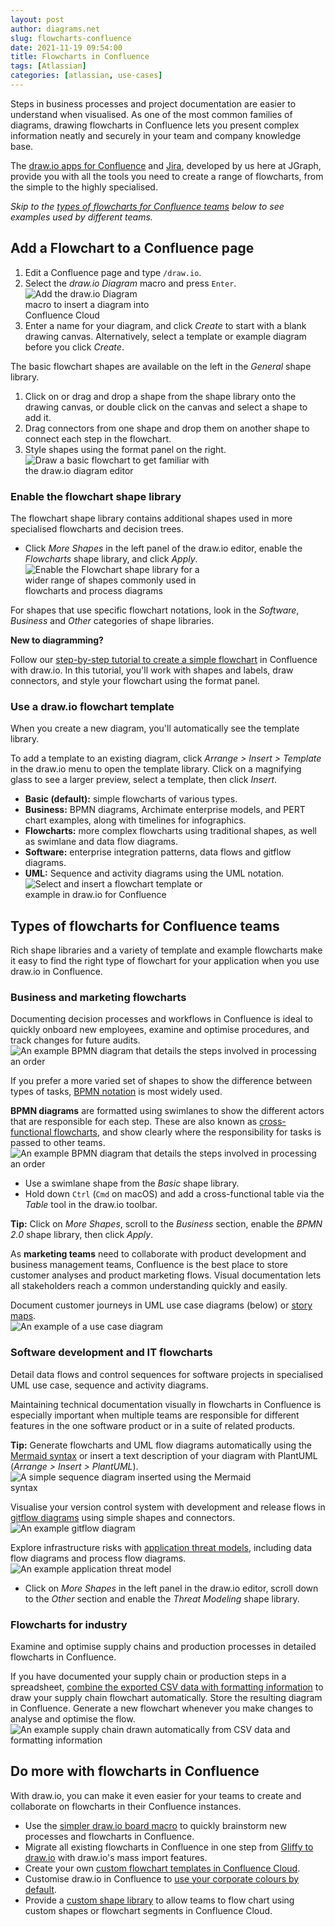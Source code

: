 ```yaml
---
layout: post
author: diagrams.net
slug: flowcharts-confluence
date: 2021-11-19 09:54:00
title: Flowcharts in Confluence
tags: [Atlassian]
categories: [atlassian, use-cases]
---
```


Steps in business processes and project documentation are easier to understand when visualised. As one of the most common families of diagrams, drawing flowcharts in Confluence lets you present complex information neatly and securely in your team and company knowledge base. 

The [draw.io apps for Confluence](https://marketplace.atlassian.com/apps/1210933/draw-io-diagrams-for-confluence) and [Jira](https://marketplace.atlassian.com/apps/1211413/draw-io-diagrams-for-jira), developed by us here at JGraph, provide you with all the tools you need to create a range of flowcharts, from the simple to the highly specialised. 

_Skip to the [types of flowcharts for Confluence teams](#types-of-flowcharts-for-confluence-teams) below to see examples used by different teams._

## Add a Flowchart to a Confluence page

1. Edit a Confluence page and type ``/draw.io``. 
2. Select the _draw.io Diagram_ macro and press ``Enter``.
<br /><img src="/assets/img/blog/drawio-confluence-cloud-new.png" style="width=100%;max-width:200px;height:auto;" alt="Add the draw.io Diagram macro to insert a diagram into Confluence Cloud">
3. Enter a name for your diagram, and click _Create_ to start with a blank drawing canvas. Alternatively, select a template or example diagram before you click _Create_.

The basic flowchart shapes are available on the left in the _General_ shape library. 
1. Click on or drag and drop a shape from the shape library onto the drawing canvas, or double click on the canvas and select a shape to add it. 
2. Drag connectors from one shape and drop them on another shape to connect each step in the flowchart. 
3. Style shapes using the format panel on the right. 
<br /><img src="/assets/img/blog/basic-flow-add-labels.gif" style="width=100%;max-width:300px;height:auto;" alt="Draw a basic flowchart to get familiar with the draw.io diagram editor">

### Enable the flowchart shape library

The flowchart shape library contains additional shapes used in more specialised flowcharts and decision trees. 

* Click _More Shapes_ in the left panel of the draw.io editor, enable the _Flowcharts_ shape library, and click _Apply_.
<br /><img src="/assets/img/blog/flowchart-shape-library.png" style="width=100%;max-width:300px;height:auto;" alt="Enable the Flowchart shape library for a wider range of shapes commonly used in flowcharts and process diagrams">

For shapes that use specific flowchart notations, look in the _Software_, _Business_ and _Other_ categories of shape libraries. 

**New to diagramming?**

Follow our [step-by-step tutorial to create a simple flowchart](/doc/getting-started-basic-flow-chart.html) in Confluence with draw.io. In this tutorial, you'll work with shapes and labels, draw connectors, and style your flowchart using the format panel.

### Use a draw.io flowchart template

When you create a new diagram, you'll automatically see the template library. 

To add a template to an existing diagram, click _Arrange > Insert > Template_ in the draw.io menu to open the template library. Click on a magnifying glass to see a larger preview, select a template, then click _Insert_.

* **Basic (default):** simple flowcharts of various types.
* **Business:** BPMN diagrams, Archimate enterprise models, and PERT chart examples, along with timelines for infographics. 
* **Flowcharts:** more complex flowcharts using traditional shapes, as well as swimlane and data flow diagrams.
* **Software:** enterprise integration patterns, data flows and gitflow diagrams.
* **UML:** Sequence and activity diagrams using the UML notation. 
<br /><img src="/assets/img/blog/template-insert.png" style="width=100%;max-width:300px;height:auto;" alt="Select and insert a flowchart template or example in draw.io for Confluence">

## Types of flowcharts for Confluence teams

Rich shape libraries and a variety of template and example flowcharts make it easy to find the right type of flowchart for your application when you use draw.io in Confluence.

### Business and marketing flowcharts

Documenting decision processes and workflows in Confluence is ideal to quickly onboard new employees, examine and optimise procedures, and track changes for future audits.
<br /><img src="/assets/img/blog/flowchart-example.png" style="width=100%;max-width:600px;height:auto;" alt="An example BPMN diagram that details the steps involved in processing an order">

If you prefer a more varied set of shapes to show the difference between types of tasks, [BPMN notation](/blog/bpmn-2-0.html) is most widely used. 

**BPMN diagrams** are formatted using swimlanes to show the different actors that are responsible for each step. These are also known as [cross-functional flowcharts](/blog/swimlane-diagrams.html), and show clearly where the responsibility for tasks is passed to other teams.
<br /><img src="/assets/img/blog/bpmn-example-order-process.png" style="width=100%;max-width:600px;height:auto;" alt="An example BPMN diagram that details the steps involved in processing an order">

* Use a swimlane shape from the _Basic_ shape library. 
* Hold down ``Ctrl`` (``Cmd`` on macOS) and add a cross-functional table via the _Table_ tool in the draw.io toolbar.

**Tip:** Click on _More Shapes_, scroll to the _Business_ section, enable the _BPMN 2.0_ shape library, then click _Apply_.

As **marketing teams** need to collaborate with product development and business management teams, Confluence is the best place to store customer analyses and product marketing flows. Visual documentation lets all stakeholders reach a common understanding quickly and easily.

Document customer journeys in UML use case diagrams (below) or [story maps](/blog/story-mapping.html).
<br /><img src="/assets/img/blog/uml-use-case-example.png" style="width=100%;max-width:600px;height:auto;" alt="An example of a use case diagram">

### Software development and IT flowcharts

Detail data flows and control sequences for software projects in specialised UML use case, sequence and activity diagrams. 

Maintaining technical documentation visually in flowcharts in Confluence is especially important when multiple teams are responsible for different features in the one software product or in a suite of related products.

**Tip:** Generate flowcharts and UML flow diagrams automatically using the [Mermaid syntax](/blog/mermaid-diagrams.html) or insert a text description of your diagram with PlantUML (_Arrange > Insert > PlantUML_).
<br /><img src="/assets/img/blog/mermaid-sequence-example.png" style="width=100%;max-width:400px;height:auto;" alt="A simple sequence diagram inserted using the Mermaid syntax">

Visualise your version control system with development and release flows in [gitflow diagrams](/blog/gitflow-diagram.html) using simple shapes and connectors.
<br /><img src="/assets/img/blog/gitflow-example.png" style="width=100%;max-width:600px;height:auto;" alt="An example gitflow diagram">

Explore infrastructure risks with [application threat models](/blog/threat-modelling.html), including data flow diagrams and process flow diagrams. 
<br /><img src="/assets/img/blog/threat-modeling-data-flow-example.png" style="width=100%;max-width:600px;height:auto;" alt="An example application threat model">

* Click on _More Shapes_ in the left panel in the draw.io editor, scroll down to the _Other_ section and enable the _Threat Modeling_ shape library. 

### Flowcharts for industry 

Examine and optimise supply chains and production processes in detailed flowcharts in Confluence. 

If you have documented your supply chain or production steps in a spreadsheet, [combine the exported CSV data with formatting information](/blog/insert-from-csv.html) to draw your supply chain flowchart automatically. Store the resulting diagram in Confluence. Generate a new flowchart whenever you make changes to analyse and optimise the flow.
<br /><img src="/assets/img/blog/csv-supply-chain-example.png" style="width=100%;max-width:600px;height:auto;" alt="An example supply chain drawn automatically from CSV data and formatting information">


## Do more with flowcharts in Confluence

With draw.io, you can make it even easier for your teams to create  and collaborate on flowcharts in their Confluence instances. 

* Use the [simpler draw.io board macro](/blog/online-whiteboard-confluence.html) to quickly brainstorm new processes and flowcharts in Confluence.
* Migrate all existing flowcharts in Confluence in one step from [Gliffy to draw.io](/doc/faq/mass-import-gliffy-confluence-cloud.html) with draw.io's mass import features.
* Create your own [custom flowchart templates in Confluence Cloud](/doc/faq/custom-templates-confluence-cloud.html).
* Customise draw.io in Confluence to [use your corporate colours by default](/doc/faq/custom-colours-confluence-cloud.html).
* Provide a [custom shape library](/doc/faq/custom-libraries-confluence-cloud.html) to allow teams to flow chart using custom shapes or flowchart segments in Confluence Cloud.

